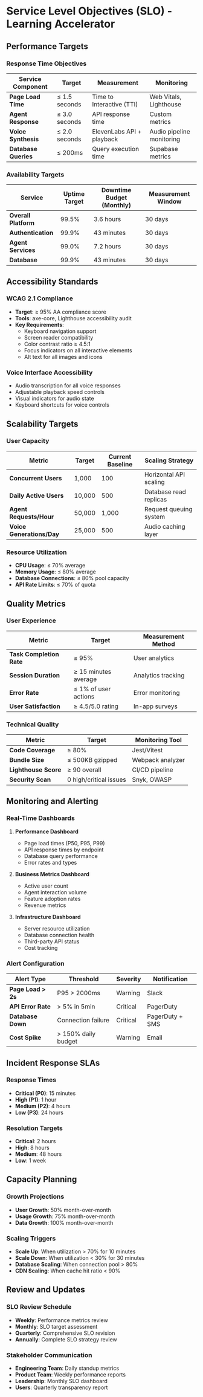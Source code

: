 # Service Level Objectives (SLO) - Learning Accelerator

## Performance Targets

### Response Time Objectives
| Service Component | Target | Measurement | Monitoring |
|-------------------|---------|-------------|------------|
| **Page Load Time** | ≤ 1.5 seconds | Time to Interactive (TTI) | Web Vitals, Lighthouse |
| **Agent Response** | ≤ 3.0 seconds | API response time | Custom metrics |
| **Voice Synthesis** | ≤ 2.0 seconds | ElevenLabs API + playback | Audio pipeline monitoring |
| **Database Queries** | ≤ 200ms | Query execution time | Supabase metrics |

### Availability Targets
| Service | Uptime Target | Downtime Budget (Monthly) | Measurement Window |
|---------|---------------|---------------------------|-------------------|
| **Overall Platform** | 99.5% | 3.6 hours | 30 days |
| **Authentication** | 99.9% | 43 minutes | 30 days |
| **Agent Services** | 99.0% | 7.2 hours | 30 days |
| **Database** | 99.9% | 43 minutes | 30 days |

## Accessibility Standards

### WCAG 2.1 Compliance
- **Target**: ≥ 95% AA compliance score
- **Tools**: axe-core, Lighthouse accessibility audit
- **Key Requirements**:
  - Keyboard navigation support
  - Screen reader compatibility
  - Color contrast ratio ≥ 4.5:1
  - Focus indicators on all interactive elements
  - Alt text for all images and icons

### Voice Interface Accessibility
- Audio transcription for all voice responses
- Adjustable playback speed controls
- Visual indicators for audio state
- Keyboard shortcuts for voice controls

## Scalability Targets

### User Capacity
| Metric | Target | Current Baseline | Scaling Strategy |
|--------|---------|------------------|------------------|
| **Concurrent Users** | 1,000 | 100 | Horizontal API scaling |
| **Daily Active Users** | 10,000 | 500 | Database read replicas |
| **Agent Requests/Hour** | 50,000 | 1,000 | Request queuing system |
| **Voice Generations/Day** | 25,000 | 500 | Audio caching layer |

### Resource Utilization
- **CPU Usage**: ≤ 70% average
- **Memory Usage**: ≤ 80% average  
- **Database Connections**: ≤ 80% pool capacity
- **API Rate Limits**: ≤ 70% of quota

## Quality Metrics

### User Experience
| Metric | Target | Measurement Method |
|--------|---------|-------------------|
| **Task Completion Rate** | ≥ 95% | User analytics |
| **Session Duration** | ≥ 15 minutes average | Analytics tracking |
| **Error Rate** | ≤ 1% of user actions | Error monitoring |
| **User Satisfaction** | ≥ 4.5/5.0 rating | In-app surveys |

### Technical Quality
| Metric | Target | Monitoring Tool |
|--------|---------|----------------|
| **Code Coverage** | ≥ 80% | Jest/Vitest |
| **Bundle Size** | ≤ 500KB gzipped | Webpack analyzer |
| **Lighthouse Score** | ≥ 90 overall | CI/CD pipeline |
| **Security Scan** | 0 high/critical issues | Snyk, OWASP |

## Monitoring and Alerting

### Real-Time Dashboards
1. **Performance Dashboard**
   - Page load times (P50, P95, P99)
   - API response times by endpoint
   - Database query performance
   - Error rates and types

2. **Business Metrics Dashboard**
   - Active user count
   - Agent interaction volume
   - Feature adoption rates
   - Revenue metrics

3. **Infrastructure Dashboard**
   - Server resource utilization
   - Database connection health
   - Third-party API status
   - Cost tracking

### Alert Configuration
| Alert Type | Threshold | Severity | Notification |
|------------|-----------|----------|--------------|
| **Page Load > 2s** | P95 > 2000ms | Warning | Slack |
| **API Error Rate** | > 5% in 5min | Critical | PagerDuty |
| **Database Down** | Connection failure | Critical | PagerDuty + SMS |
| **Cost Spike** | > 150% daily budget | Warning | Email |

## Incident Response SLAs

### Response Times
- **Critical (P0)**: 15 minutes
- **High (P1)**: 1 hour  
- **Medium (P2)**: 4 hours
- **Low (P3)**: 24 hours

### Resolution Targets
- **Critical**: 2 hours
- **High**: 8 hours
- **Medium**: 48 hours
- **Low**: 1 week

## Capacity Planning

### Growth Projections
- **User Growth**: 50% month-over-month
- **Usage Growth**: 75% month-over-month
- **Data Growth**: 100% month-over-month

### Scaling Triggers
- **Scale Up**: When utilization > 70% for 10 minutes
- **Scale Down**: When utilization < 30% for 30 minutes
- **Database Scaling**: When connection pool > 80%
- **CDN Scaling**: When cache hit ratio < 90%

## Review and Updates

### SLO Review Schedule
- **Weekly**: Performance metrics review
- **Monthly**: SLO target assessment
- **Quarterly**: Comprehensive SLO revision
- **Annually**: Complete SLO strategy review

### Stakeholder Communication
- **Engineering Team**: Daily standup metrics
- **Product Team**: Weekly performance reports
- **Leadership**: Monthly SLO dashboard
- **Users**: Quarterly transparency report